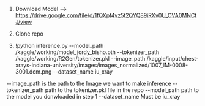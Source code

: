 1) Download  Model --> https://drive.google.com/file/d/1fQXpf4vz5t2QYQ89iRXv0U_OVA0MNCtJ/view

2) Clone repo


3) !python inference.py --model_path /kaggle/working/model_jordy_bisho.pth  --tokenizer_path /kaggle/working/R2Gen/tokenizer.pkl --image_path /kaggle/input/chest-xrays-indiana-university/images/images_normalized/1007_IM-0008-3001.dcm.png --dataset_name iu_xray  

--image_path is the path to the Image we want to make inference 
--tokenizer_path path to the tokenizer.pkl file in the repo 
--model_path path to the model you donwloaded in step 1 
 --dataset_name Must be iu_xray 

